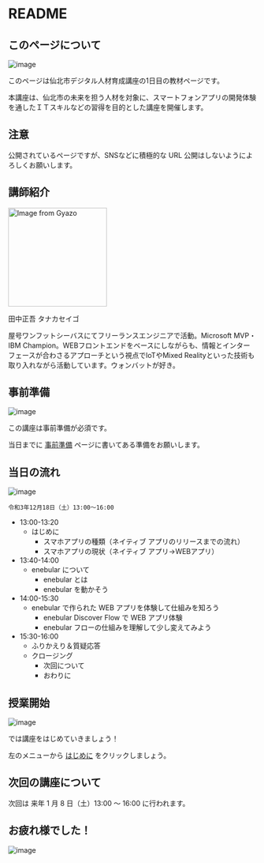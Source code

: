 # README

## このページについて

![image](https://i.gyazo.com/ee01b5f25d0bed14e38b6ad0f4828a7d.png)

このページは仙北市デジタル人材育成講座の1日目の教材ページです。

本講座は、仙北市の未来を担う人材を対象に、スマートフォンアプリの開発体験を通したＩＴスキルなどの習得を目的とした講座を開催します。

## 注意

公開されているページですが、SNSなどに積極的な URL 公開はしないようによろしくお願いします。

## 講師紹介

<img src="https://i.gyazo.com/0116e8a74666ace1a45096ae02b54347.jpg" alt="Image from Gyazo" width="200"/>

田中正吾 タナカセイゴ

屋号ワンフットシーバスにてフリーランスエンジニアで活動。Microsoft MVP・IBM Champion。WEBフロントエンドをベースにしながらも、情報とインターフェースが合わさるアプローチという視点でIoTやMixed Realityといった技術も取り入れながら活動しています。ウォンバットが好き。

## 事前準備

![image](https://i.gyazo.com/0176781befd1319f6cb47f8917744b94.png)

この講座は事前準備が必須です。

当日までに [事前準備](00-preparation.md) ページに書いてある準備をお願いします。

## 当日の流れ

![image](https://i.gyazo.com/803b57d795419f3e33251826ab7e0483.png)

```
令和3年12月18日（土）13:00～16:00
```

- 13:00-13:20
  - はじめに
    - スマホアプリの種類（ネイティブ アプリのリリースまでの流れ）
    - スマホアプリの現状（ネイティブ アプリ→WEBアプリ）
- 13:40-14:00
  - enebular について
    - enebular とは
    - enebular を動かそう
- 14:00-15:30
  - enebular で作られた WEB アプリを体験して仕組みを知ろう
    - enebular Discover Flow で WEB アプリ体験
    - enebular フローの仕組みを理解して少し変えてみよう
- 15:30-16:00
  - ふりかえり＆質疑応答
  - クロージング
    - 次回について
    - おわりに

## 授業開始

![image](https://i.gyazo.com/cb9b9c279ea25ef482912ec9db7ff276.png)

では講座をはじめていきましょう！

左のメニューから [はじめに](01-introduction.md) をクリックしましょう。

## 次回の講座について

次回は 来年 1 月 8 日（土）13:00 ～ 16:00 に行われます。

## お疲れ様でした！

![image](https://i.gyazo.com/8c25c983712563658decb7babb379011.png)



